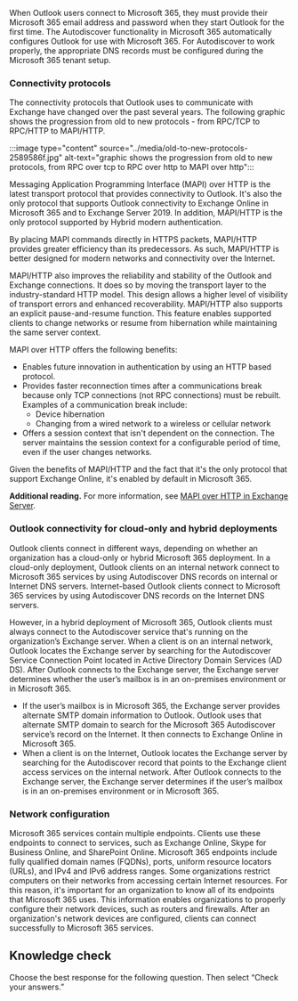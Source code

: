 When Outlook users connect to Microsoft 365, they must provide their Microsoft 365 email address and password when they start Outlook for the first time. The Autodiscover functionality in Microsoft 365 automatically configures Outlook for use with Microsoft 365. For Autodiscover to work properly, the appropriate DNS records must be configured during the Microsoft 365 tenant setup.

### Connectivity protocols

The connectivity protocols that Outlook uses to communicate with Exchange have changed over the past several years. The following graphic shows the progression from old to new protocols - from RPC/TCP to RPC/HTTP to MAPI/HTTP.

:::image type="content" source="../media/old-to-new-protocols-2589586f.jpg" alt-text="graphic shows the progression from old to new protocols, from RPC over tcp to RPC over http to MAPI over http":::


Messaging Application Programming Interface (MAPI) over HTTP is the latest transport protocol that provides connectivity to Outlook. It's also the only protocol that supports Outlook connectivity to Exchange Online in Microsoft 365 and to Exchange Server 2019. In addition, MAPI/HTTP is the only protocol supported by Hybrid modern authentication.

By placing MAPI commands directly in HTTPS packets, MAPI/HTTP provides greater efficiency than its predecessors. As such, MAPI/HTTP is better designed for modern networks and connectivity over the Internet.

MAPI/HTTP also improves the reliability and stability of the Outlook and Exchange connections. It does so by moving the transport layer to the industry-standard HTTP model. This design allows a higher level of visibility of transport errors and enhanced recoverability. MAPI/HTTP also supports an explicit pause-and-resume function. This feature enables supported clients to change networks or resume from hibernation while maintaining the same server context.

MAPI over HTTP offers the following benefits:

 -  Enables future innovation in authentication by using an HTTP based protocol.<br>
 -  Provides faster reconnection times after a communications break because only TCP connections (not RPC connections) must be rebuilt. Examples of a communication break include:
     -  Device hibernation<br>
     -  Changing from a wired network to a wireless or cellular network<br>
 -  Offers a session context that isn't dependent on the connection. The server maintains the session context for a configurable period of time, even if the user changes networks.<br>

Given the benefits of MAPI/HTTP and the fact that it's the only protocol that support Exchange Online, it's enabled by default in Microsoft 365.

**Additional reading.** For more information, see [MAPI over HTTP in Exchange Server](/Exchange/clients/mapi-over-http/mapi-over-http?azure-portal=true).

### Outlook connectivity for cloud-only and hybrid deployments

Outlook clients connect in different ways, depending on whether an organization has a cloud-only or hybrid Microsoft 365 deployment. In a cloud-only deployment, Outlook clients on an internal network connect to Microsoft 365 services by using Autodiscover DNS records on internal or Internet DNS servers. Internet-based Outlook clients connect to Microsoft 365 services by using Autodiscover DNS records on the Internet DNS servers.

However, in a hybrid deployment of Microsoft 365, Outlook clients must always connect to the Autodiscover service that's running on the organization’s Exchange server. When a client is on an internal network, Outlook locates the Exchange server by searching for the Autodiscover Service Connection Point located in Active Directory Domain Services (AD DS). After Outlook connects to the Exchange server, the Exchange server determines whether the user’s mailbox is in an on-premises environment or in Microsoft 365.

 -  If the user’s mailbox is in Microsoft 365, the Exchange server provides alternate SMTP domain information to Outlook. Outlook uses that alternate SMTP domain to search for the Microsoft 365 Autodiscover service’s record on the Internet. It then connects to Exchange Online in Microsoft 365.
 -  When a client is on the Internet, Outlook locates the Exchange server by searching for the Autodiscover record that points to the Exchange client access services on the internal network. After Outlook connects to the Exchange server, the Exchange server determines if the user’s mailbox is in an on-premises environment or in Microsoft 365.

### Network configuration

Microsoft 365 services contain multiple endpoints. Clients use these endpoints to connect to services, such as Exchange Online, Skype for Business Online, and SharePoint Online. Microsoft 365 endpoints include fully qualified domain names (FQDNs), ports, uniform resource locators (URLs), and IPv4 and IPv6 address ranges. Some organizations restrict computers on their networks from accessing certain Internet resources. For this reason, it's important for an organization to know all of its endpoints that Microsoft 365 uses. This information enables organizations to properly configure their network devices, such as routers and firewalls. After an organization's network devices are configured, clients can connect successfully to Microsoft 365 services.

## Knowledge check

Choose the best response for the following question. Then select “Check your answers.”